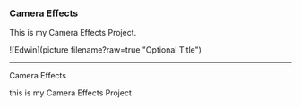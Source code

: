 ### Camera Effects

This is my Camera Effects Project.

![Edwin](picture filename?raw=true "Optional Title")

***

Camera Effects

this is my Camera Effects Project
